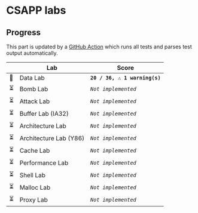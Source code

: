 # CSAPP labs

## Progress

This part is updated by a [GitHub Action](https://github.com/VVsxmja/csapp-labs/actions/workflows/AutoGrade.yml) which 
runs all tests and parses test output automatically.

<!-- score begin -->
|   |Lab|Score|
|---|---|---|
| 📝 | Data Lab | **`20 / 36, ⚠️ 1 warning(s)`** | 
| ⏳ | Bomb Lab | *`Not implemented`* | 
| ⏳ | Attack Lab | *`Not implemented`* | 
| ⏳ | Buffer Lab (IA32) | *`Not implemented`* | 
| ⏳ | Architecture Lab | *`Not implemented`* | 
| ⏳ | Architecture Lab (Y86) | *`Not implemented`* | 
| ⏳ | Cache Lab | *`Not implemented`* | 
| ⏳ | Performance Lab | *`Not implemented`* | 
| ⏳ | Shell Lab | *`Not implemented`* | 
| ⏳ | Malloc Lab | *`Not implemented`* | 
| ⏳ | Proxy Lab | *`Not implemented`* | 
<!-- score end -->